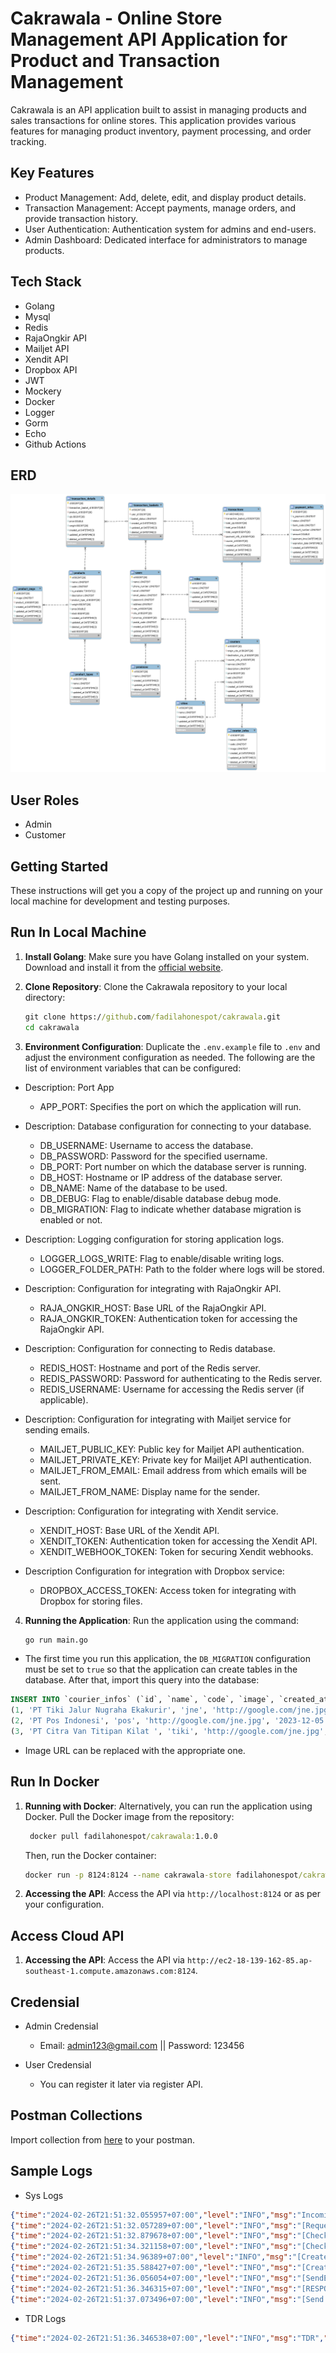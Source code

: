 # Cakrawala - Online Store Management API Application for Product and Transaction Management

Cakrawala is an API application built to assist in managing products and sales transactions for online stores. This application provides various features for managing product inventory, payment processing, and order tracking.

## Key Features

- Product Management: Add, delete, edit, and display product details.
- Transaction Management: Accept payments, manage orders, and provide transaction history.
- User Authentication: Authentication system for admins and end-users.
- Admin Dashboard: Dedicated interface for administrators to manage products.

## Tech Stack

- Golang
- Mysql
- Redis
- RajaOngkir API
- Mailjet API
- Xendit API
- Dropbox API
- JWT
- Mockery
- Docker
- Logger
- Gorm
- Echo
- Github Actions

## ERD

![ERD](https://github.com/fadilahonespot/cakrawala/blob/master/resources/cakrawala-diagram.png)

## User Roles

- Admin
- Customer

## Getting Started

These instructions will get you a copy of the project up and running on your local machine for development and testing purposes.

## Run In Local Machine

1. **Install Golang**: Make sure you have Golang installed on your system. Download and install it from the [official website](https://golang.org/dl/).

2. **Clone Repository**: Clone the Cakrawala repository to your local directory:
    ```cmd
    git clone https://github.com/fadilahonespot/cakrawala.git
    cd cakrawala
    ```
3. **Environment Configuration**: Duplicate the `.env.example` file to `.env` and adjust the environment configuration as needed. The following are the list of environment variables that can be configured: 

- Description: Port App 
  - APP_PORT: Specifies the port on which the application will run.

- Description: Database configuration for connecting to your database.
  - DB_USERNAME: Username to access the database.
  - DB_PASSWORD: Password for the specified username.
  - DB_PORT: Port number on which the database server is running.
  - DB_HOST: Hostname or IP address of the database server.
  - DB_NAME: Name of the database to be used.
  - DB_DEBUG: Flag to enable/disable database debug mode.
  - DB_MIGRATION: Flag to indicate whether database migration is enabled or not.

- Description: Logging configuration for storing application logs.
  - LOGGER_LOGS_WRITE: Flag to enable/disable writing logs.
  - LOGGER_FOLDER_PATH: Path to the folder where logs will be stored.

- Description: Configuration for integrating with RajaOngkir API.
  - RAJA_ONGKIR_HOST: Base URL of the RajaOngkir API.
  - RAJA_ONGKIR_TOKEN: Authentication token for accessing the RajaOngkir API.

- Description: Configuration for connecting to Redis database.
  - REDIS_HOST: Hostname and port of the Redis server.
  - REDIS_PASSWORD: Password for authenticating to the Redis server.
  - REDIS_USERNAME: Username for accessing the Redis server (if applicable).

- Description: Configuration for integrating with Mailjet service for sending emails.
  - MAILJET_PUBLIC_KEY: Public key for Mailjet API authentication.
  - MAILJET_PRIVATE_KEY: Private key for Mailjet API authentication.
  - MAILJET_FROM_EMAIL: Email address from which emails will be sent.
  - MAILJET_FROM_NAME: Display name for the sender.

- Description: Configuration for integrating with Xendit service.
  - XENDIT_HOST: Base URL of the Xendit API.
  - XENDIT_TOKEN: Authentication token for accessing the Xendit API.
  - XENDIT_WEBHOOK_TOKEN: Token for securing Xendit webhooks.

- Description Configuration for integration with Dropbox service: 
  - DROPBOX_ACCESS_TOKEN: Access token for integrating with Dropbox for storing files.


4. **Running the Application**: Run the application using the command:
    ```cmd
    go run main.go
    ```
  - The first time you run this application, the `DB_MIGRATION` configuration must be set to `true` so that the application can create tables in the database. After that, import this query into the database:

  ```sql
  INSERT INTO `courier_infos` (`id`, `name`, `code`, `image`, `created_at`, `updated_at`, `deleted_at`) VALUES
  (1, 'PT Tiki Jalur Nugraha Ekakurir', 'jne', 'http://google.com/jne.jpg', '2023-12-05 14:05:20.328', NULL, NULL),
  (2, 'PT Pos Indonesi', 'pos', 'http://google.com/jne.jpg', '2023-12-05 14:05:20.328', NULL, NULL),
  (3, 'PT Citra Van Titipan Kilat ', 'tiki', 'http://google.com/jne.jpg', '2023-12-05 14:05:20.328', NULL, NULL);

  ```
  - Image URL can be replaced with the appropriate one.

## Run In Docker

1. **Running with Docker**: Alternatively, you can run the application using Docker. Pull the Docker image from the repository: 
    ```cmd
     docker pull fadilahonespot/cakrawala:1.0.0
    ```
    Then, run the Docker container:
    ```cmd
    docker run -p 8124:8124 --name cakrawala-store fadilahonespot/cakrawala:1.0.0
    ```
2. **Accessing the API**: Access the API via `http://localhost:8124` or as per your configuration. 

## Access Cloud API

1. **Accessing the API**: Access the API via `http://ec2-18-139-162-85.ap-southeast-1.compute.amazonaws.com:8124`.  

##  Credensial

- Admin Credensial
  - Email: admin123@gmail.com || Password: 123456

- User Credensial
  - You can register it later via register API.

## Postman Collections
Import collection from [here](https://api.postman.com/collections/10350858-ed569efd-4c9d-43d9-8369-7d0b39e4d8cd?access_key=PMAT-01HQM4RH4MSM3FHN2YE3TTGSK6) to your postman.

## Sample Logs
- Sys Logs 
```json
{"time":"2024-02-26T21:51:32.055957+07:00","level":"INFO","msg":"Incoming Request","SYS":{"app_name":"cakrawala-app","app_version":"1.0.0","app_port":8124,"app_thread_id":"5b54f09c-cb45-4d89-84f1-85ef359fd257","header":{"Accept":["*/*"],"Accept-Encoding":["gzip, deflate, br"],"Authorization":["Bearer eyJhbGciOiJIUzI1NiIsInR5cCI6IkpXVCJ9.eyJleHAiOjE3MDkwMDk1NjAsInJvbGUiOiJhZG1pbiIsInVzZXJJZCI6MX0.B08f3FlGkUtFsOIkq6BDtMVHa_MWX1Ifr78fjeJCPV4"],"Connection":["keep-alive"],"Content-Length":["84"],"Content-Type":["application/json"],"Postman-Token":["ce076f36-891d-4a2c-9b99-ffc2331535c6"],"User-Agent":["PostmanRuntime/7.36.3"]},"app_method":"POST","app_uri":"/transaction/checkout"}}
{"time":"2024-02-26T21:51:32.057289+07:00","level":"INFO","msg":"[Request]","SYS":{"app_name":"cakrawala-app","app_version":"1.0.0","app_port":8124,"app_thread_id":"5b54f09c-cb45-4d89-84f1-85ef359fd257","header":{"Accept":["*/*"],"Accept-Encoding":["gzip, deflate, br"],"Authorization":["Bearer eyJhbGciOiJIUzI1NiIsInR5cCI6IkpXVCJ9.eyJleHAiOjE3MDkwMDk1NjAsInJvbGUiOiJhZG1pbiIsInVzZXJJZCI6MX0.B08f3FlGkUtFsOIkq6BDtMVHa_MWX1Ifr78fjeJCPV4"],"Connection":["keep-alive"],"Content-Length":["84"],"Content-Type":["application/json"],"Postman-Token":["ce076f36-891d-4a2c-9b99-ffc2331535c6"],"User-Agent":["PostmanRuntime/7.36.3"]},"app_method":"POST","app_uri":"/transaction/checkout"},"atribute":{"message_0":{"bankCode":"MANDIRI","courierCode":"jne","courierService":"OKE"}}}
{"time":"2024-02-26T21:51:32.879678+07:00","level":"INFO","msg":"[CheckCost Request]","SYS":{"app_name":"cakrawala-app","app_version":"1.0.0","app_port":8124,"app_thread_id":"5b54f09c-cb45-4d89-84f1-85ef359fd257","header":{"Accept":["*/*"],"Accept-Encoding":["gzip, deflate, br"],"Authorization":["Bearer eyJhbGciOiJIUzI1NiIsInR5cCI6IkpXVCJ9.eyJleHAiOjE3MDkwMDk1NjAsInJvbGUiOiJhZG1pbiIsInVzZXJJZCI6MX0.B08f3FlGkUtFsOIkq6BDtMVHa_MWX1Ifr78fjeJCPV4"],"Connection":["keep-alive"],"Content-Length":["84"],"Content-Type":["application/json"],"Postman-Token":["ce076f36-891d-4a2c-9b99-ffc2331535c6"],"User-Agent":["PostmanRuntime/7.36.3"]},"app_method":"POST","app_uri":"/transaction/checkout"},"atribute":{"message_0":"https://api.rajaongkir.com/starter/cost","message_1":{"origin":151,"destination":106,"weight":600,"courier":"jne"}}}
{"time":"2024-02-26T21:51:34.321158+07:00","level":"INFO","msg":"[CheckCost Response]","SYS":{"app_name":"cakrawala-app","app_version":"1.0.0","app_port":8124,"app_thread_id":"5b54f09c-cb45-4d89-84f1-85ef359fd257","header":{"Accept":["*/*"],"Accept-Encoding":["gzip, deflate, br"],"Authorization":["Bearer eyJhbGciOiJIUzI1NiIsInR5cCI6IkpXVCJ9.eyJleHAiOjE3MDkwMDk1NjAsInJvbGUiOiJhZG1pbiIsInVzZXJJZCI6MX0.B08f3FlGkUtFsOIkq6BDtMVHa_MWX1Ifr78fjeJCPV4"],"Connection":["keep-alive"],"Content-Length":["84"],"Content-Type":["application/json"],"Postman-Token":["ce076f36-891d-4a2c-9b99-ffc2331535c6"],"User-Agent":["PostmanRuntime/7.36.3"]},"app_method":"POST","app_uri":"/transaction/checkout"},"atribute":{"message_0":"https://api.rajaongkir.com/starter/cost","message_1":{"rajaongkir":{"status":{"code":200,"description":"OK"},"origin_details":{"city_id":"151","province_id":"6","province":"DKI Jakarta","type":"Kota","city_name":"Jakarta Barat","postal_code":"11220"},"destination_details":{"city_id":"106","province_id":"3","province":"Banten","type":"Kota","city_name":"Cilegon","postal_code":"42417"},"results":[{"code":"jne","name":"Jalur Nugraha Ekakurir (JNE)","costs":[{"service":"OKE","description":"Ongkos Kirim Ekonomis","cost":[{"value":11000,"etd":"2-3","note":""}]},{"service":"REG","description":"Layanan Reguler","cost":[{"value":12000,"etd":"1-2","note":""}]},{"service":"YES","description":"Yakin Esok Sampai","cost":[{"value":24000,"etd":"1-1","note":""}]}]}]}}}}
{"time":"2024-02-26T21:51:34.96389+07:00","level":"INFO","msg":"[CreateVirtualAccount Request]","SYS":{"app_name":"cakrawala-app","app_version":"1.0.0","app_port":8124,"app_thread_id":"5b54f09c-cb45-4d89-84f1-85ef359fd257","header":{"Accept":["*/*"],"Accept-Encoding":["gzip, deflate, br"],"Authorization":["Bearer eyJhbGciOiJIUzI1NiIsInR5cCI6IkpXVCJ9.eyJleHAiOjE3MDkwMDk1NjAsInJvbGUiOiJhZG1pbiIsInVzZXJJZCI6MX0.B08f3FlGkUtFsOIkq6BDtMVHa_MWX1Ifr78fjeJCPV4"],"Connection":["keep-alive"],"Content-Length":["84"],"Content-Type":["application/json"],"Postman-Token":["ce076f36-891d-4a2c-9b99-ffc2331535c6"],"User-Agent":["PostmanRuntime/7.36.3"]},"app_method":"POST","app_uri":"/transaction/checkout"},"atribute":{"message_0":"https://api.xendit.co/callback_virtual_accounts","message_1":{"external_id":"FS-732191931120089","bank_code":"MANDIRI","name":"Ahmad Fadilah","is_single_use":true,"is_closed":true,"expected_amount":23000,"expiration_date":"2024-02-27T21:51:34.963872+07:00"}}}
{"time":"2024-02-26T21:51:35.588427+07:00","level":"INFO","msg":"[CreateVirtualAccount Response]","SYS":{"app_name":"cakrawala-app","app_version":"1.0.0","app_port":8124,"app_thread_id":"5b54f09c-cb45-4d89-84f1-85ef359fd257","header":{"Accept":["*/*"],"Accept-Encoding":["gzip, deflate, br"],"Authorization":["Bearer eyJhbGciOiJIUzI1NiIsInR5cCI6IkpXVCJ9.eyJleHAiOjE3MDkwMDk1NjAsInJvbGUiOiJhZG1pbiIsInVzZXJJZCI6MX0.B08f3FlGkUtFsOIkq6BDtMVHa_MWX1Ifr78fjeJCPV4"],"Connection":["keep-alive"],"Content-Length":["84"],"Content-Type":["application/json"],"Postman-Token":["ce076f36-891d-4a2c-9b99-ffc2331535c6"],"User-Agent":["PostmanRuntime/7.36.3"]},"app_method":"POST","app_uri":"/transaction/checkout"},"atribute":{"message_0":"https://api.xendit.co/callback_virtual_accounts","message_1":{"id":"b3f5d806-7dd9-4f5a-9dc1-f54751872504","owner_id":"646eb805237d4a2509633dee","external_id":"FS-732191931120089","account_number":"889089999488257","bank_code":"MANDIRI","merchant_code":"88908","name":"FA Spot","is_closed":true,"expected_amount":23000,"expiration_date":"2024-02-27T14:51:34.963Z","is_single_use":true,"status":"PENDING","currency":"IDR","country":"ID"}}}
{"time":"2024-02-26T21:51:36.056054+07:00","level":"INFO","msg":"[SendEmail Request]","SYS":{"app_name":"cakrawala-app","app_version":"1.0.0","app_port":8124,"app_thread_id":"5b54f09c-cb45-4d89-84f1-85ef359fd257","header":{"Accept":["*/*"],"Accept-Encoding":["gzip, deflate, br"],"Authorization":["Bearer eyJhbGciOiJIUzI1NiIsInR5cCI6IkpXVCJ9.eyJleHAiOjE3MDkwMDk1NjAsInJvbGUiOiJhZG1pbiIsInVzZXJJZCI6MX0.B08f3FlGkUtFsOIkq6BDtMVHa_MWX1Ifr78fjeJCPV4"],"Connection":["keep-alive"],"Content-Length":["84"],"Content-Type":["application/json"],"Postman-Token":["ce076f36-891d-4a2c-9b99-ffc2331535c6"],"User-Agent":["PostmanRuntime/7.36.3"]},"app_method":"POST","app_uri":"/transaction/checkout"},"atribute":{"message_0":{"Messages":[{"From":{"Email":"ahmad.fadilah7@gmail.com","Name":"Admin Cakrawala"},"To":[{"Email":"ahmad.fadilah7@gmail.com"}],"Subject":"Notifikasi Pembayaran","HTMLPart":"<!DOCTYPE html>\n<html>\n<head>\n    <title>Notifikasi Rincian Pembayaran</title>\n</head>\n<body>\n    <div>\n        <h2>Notifikasi Rincian Pembayaran</h2>\n        <p><strong>Kepada Pelanggan Terhormat,</strong></p>\n        <p>Terima kasih telah memilih layanan kami. Berikut adalah rincian pembayaran untuk transaksi Anda:</p>\n\n        <h3>Informasi Transaksi:</h3>\n        <ul>\n            <li>Nomor Pesanan: FS-732191931120089</li>\n            <li>Tanggal Transaksi: 26 February 2024 21:51</li>\n            <li>Ongkos Kirim: 11000</li>\n            <li>Total Harga Produk: 12000</li>\n            <li>Total Pembayaran: 23000</li>\n        </ul>\n\n        <h3>Rincian Pembayaran:</h3>\n        <ul>\n            <li>Metode Pembayaran: Virtual Account</li>\n            <li>Nama Bank: MANDIRI</li>\n            <li>Nomor Virtual Account: 889089999488257</li>\n            <li>Waktu Kadaluarsa: 27 February 2024 21:51</li>\n        </ul>\n\n        <!-- <h3>Rincian Barang atau Layanan:</h3>\n        <ul>\n            <li>[Nama Barang/Layanan 1] - Jumlah: [Jumlah] - Harga: [Harga]</li>\n            <li>[Nama Barang/Layanan 2] - Jumlah: [Jumlah] - Harga: [Harga]</li>\n        </ul> -->\n\n        <h3>Total Pembayaran: 23000</h3>\n        <p>Silakan selesaikan pembayaran Anda sesuai dengan rincian di atas. Jika Anda memiliki pertanyaan atau masalah terkait dengan pembayaran ini, jangan ragu untuk menghubungi layanan pelanggan kami di 6289xxxxxx atau customer@cakrawala.com.</p>\n        <p>Terima kasih atas bisnis Anda. Kami menghargai kepercayaan Anda kepada kami dan berharap Anda menikmati pengalaman berbelanja atau menggunakan layanan kami.</p>\n        <p><em>Salam,</em><br>Cakrawala Store<br>26 February 2024</p>\n    </div>\n</body>\n</html>\n"}]}}}
{"time":"2024-02-26T21:51:36.346315+07:00","level":"INFO","msg":"[RESPONSE]","SYS":{"app_name":"cakrawala-app","app_version":"1.0.0","app_port":8124,"app_thread_id":"5b54f09c-cb45-4d89-84f1-85ef359fd257","header":{"Accept":["*/*"],"Accept-Encoding":["gzip, deflate, br"],"Authorization":["Bearer eyJhbGciOiJIUzI1NiIsInR5cCI6IkpXVCJ9.eyJleHAiOjE3MDkwMDk1NjAsInJvbGUiOiJhZG1pbiIsInVzZXJJZCI6MX0.B08f3FlGkUtFsOIkq6BDtMVHa_MWX1Ifr78fjeJCPV4"],"Connection":["keep-alive"],"Content-Length":["84"],"Content-Type":["application/json"],"Postman-Token":["ce076f36-891d-4a2c-9b99-ffc2331535c6"],"User-Agent":["PostmanRuntime/7.36.3"]},"app_method":"POST","app_uri":"/transaction/checkout"},"resp":{"code":200,"data":{"adminFree":0,"bankCode":"MANDIRI","expiredDate":"2024-02-27T14:51:34.963Z","productPrice":12000,"shippingCost":11000,"totalAmount":23000,"transactionId":"d151f5ce-7fc3-4226-a48d-6a775d65f516","virtualAccount":"889089999488257","virtualAccountName":"FA Spot","xPayment":"FS-732191931120089"},"message":"Success"}}
{"time":"2024-02-26T21:51:37.073496+07:00","level":"INFO","msg":"[Send Email Response]","SYS":{"app_name":"cakrawala-app","app_version":"1.0.0","app_port":8124,"app_thread_id":"5b54f09c-cb45-4d89-84f1-85ef359fd257","header":{"Accept":["*/*"],"Accept-Encoding":["gzip, deflate, br"],"Authorization":["Bearer eyJhbGciOiJIUzI1NiIsInR5cCI6IkpXVCJ9.eyJleHAiOjE3MDkwMDk1NjAsInJvbGUiOiJhZG1pbiIsInVzZXJJZCI6MX0.B08f3FlGkUtFsOIkq6BDtMVHa_MWX1Ifr78fjeJCPV4"],"Connection":["keep-alive"],"Content-Length":["84"],"Content-Type":["application/json"],"Postman-Token":["ce076f36-891d-4a2c-9b99-ffc2331535c6"],"User-Agent":["PostmanRuntime/7.36.3"]},"app_method":"POST","app_uri":"/transaction/checkout"},"atribute":{"message_0":{"Messages":[{"Status":"success","To":[{"Email":"ahmad.fadilah7@gmail.com","MessageUUID":"abe58cd3-72cf-4780-aac0-7bcf2548f3ee","MessageID":1152921527110640336,"MessageHref":"https://api.mailjet.com/v3/REST/message/1152921527110640336"}],"Cc":[],"Bcc":[]}]}}}

```

- TDR Logs
```json
{"time":"2024-02-26T21:51:36.346538+07:00","level":"INFO","msg":"TDR","TDR":{"request_id":"5b54f09c-cb45-4d89-84f1-85ef359fd257","path":"/transaction/checkout","method":"POST","port":8124,"rt":4290,"rc":"200","header":{"Accept":"*/*","Accept-Encoding":"gzip, deflate, br","Authorization":"Bearer eyJhbGciOiJIUzI1NiIsInR5cCI6IkpXVCJ9.eyJleHAiOjE3MDkwMDk1NjAsInJvbGUiOiJhZG1pbiIsInVzZXJJZCI6MX0.B08f3FlGkUtFsOIkq6BDtMVHa_MWX1Ifr78fjeJCPV4","Connection":"keep-alive","Content-Length":"84","Content-Type":"application/json","Postman-Token":"ce076f36-891d-4a2c-9b99-ffc2331535c6","User-Agent":"PostmanRuntime/7.36.3"},"req":{"bankCode":"MANDIRI","courierCode":"jne","courierService":"OKE"},"resp":{"code":200,"data":{"adminFree":0,"bankCode":"MANDIRI","expiredDate":"2024-02-27T14:51:34.963Z","productPrice":12000,"shippingCost":11000,"totalAmount":23000,"transactionId":"d151f5ce-7fc3-4226-a48d-6a775d65f516","virtualAccount":"889089999488257","virtualAccountName":"FA Spot","xPayment":"FS-732191931120089"},"message":"Success"},"error":""}}
```
